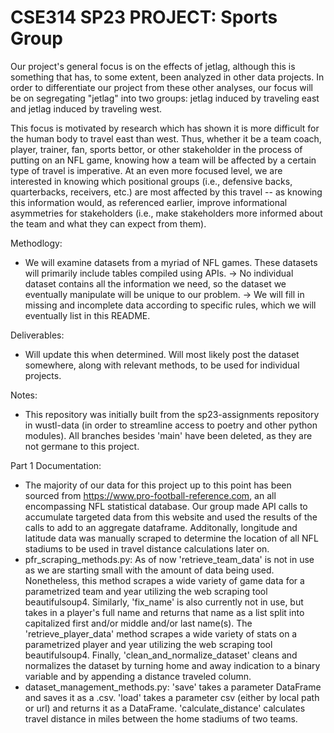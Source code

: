 # CSE314 SP23 PROJECT: Sports Group

Our project's general focus is on the effects of jetlag, although this is something that has, to some extent, been analyzed in other data projects. In order to differentiate our project from these other analyses, our focus will be on segregating "jetlag" into two groups: jetlag induced by traveling east and jetlag induced by traveling west.

This focus is motivated by research which has shown it is more difficult for the human body to travel east than west. Thus, whether it be a team coach, player, trainer, fan, sports bettor, or other stakeholder in the process of putting on an NFL game, knowing how a team will be affected by a certain type of travel is imperative. At an even more focused level, we are interested in knowing which positional groups (i.e., defensive backs, quarterbacks, receivers, etc.) are most affected by this travel -- as knowing this information would, as referenced earlier, improve informational asymmetries for stakeholders (i.e., make stakeholders more informed about the team and what they can expect from them). 

Methodlogy:
- We will examine datasets from a myriad of NFL games. These datasets will primarily include tables compiled using APIs.
  -> No individual dataset contains all the information we need, so the dataset we eventually manipulate will be unique to our problem.
  -> We will fill in missing and incomplete data according to specific rules, which we will eventually list in this README.

Deliverables:
- Will update this when determined. Will most likely post the dataset somewhere, along with relevant methods, to be used for individual projects.

Notes:
- This repository was initially built from the sp23-assignments repository in wustl-data (in order to streamline access to poetry and other python modules). All branches besides 'main' have been deleted, as they are not germane to this project.

Part 1 Documentation: 
- The majority of our data for this project up to this point has been sourced from https://www.pro-football-reference.com, an all encompassing NFL statistical database. Our group made API calls to accumulate targeted data from this website and used the results of the calls to add to an aggregate dataframe. Additonally, longitude and latitude data was manually scraped to determine the location of all NFL stadiums to be used in travel distance calculations later on. 
- pfr_scraping_methods.py: As of now 'retrieve_team_data' is not in use as we are starting small with the amount of data being used. Nonetheless, this method scrapes a wide variety of game data for a parametrized team and year utilizing the web scraping tool beautifulsoup4. Similarly, 'fix_name' is also currently not in use, but takes in a player's full name and returns that name as a list split into capitalized first and/or middle and/or last name(s). The 'retrieve_player_data' method scrapes a wide variety of stats on a parametrized player and year utilizing the web scraping tool beautifulsoup4. Finally, 'clean_and_normalize_dataset' cleans and normalizes the dataset by turning home and away indication to a binary variable and by appending a distance traveled column. 
- dataset_management_methods.py: 'save' takes a parameter DataFrame and saves it as a .csv. 'load' takes a parameter csv (either by local path or url) and returns it as a DataFrame. 'calculate_distance' calculates travel distance in miles between the home stadiums of two teams.


